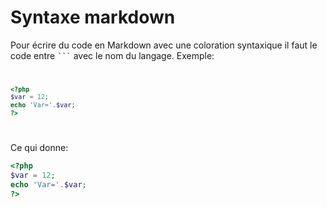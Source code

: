 # Syntaxe markdown

Pour écrire du code en Markdown avec une coloration syntaxique il faut le code entre <code>```</code> avec le nom du langage.
Exemple: <br>
<code>
``` php
<?php
$var = 12;
echo 'Var='.$var;
?>
```
</code>

Ce qui donne:
``` php
<?php
$var = 12;
echo 'Var='.$var;
?>
```